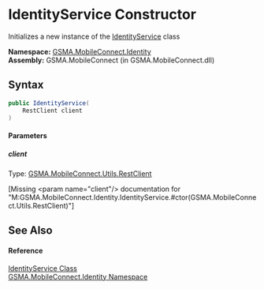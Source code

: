IdentityService Constructor
===========================
Initializes a new instance of the [IdentityService][1] class

**Namespace:** [GSMA.MobileConnect.Identity][2]  
**Assembly:** GSMA.MobileConnect (in GSMA.MobileConnect.dll)

Syntax
------

```csharp
public IdentityService(
	RestClient client
)
```

#### Parameters

##### *client*
Type: [GSMA.MobileConnect.Utils.RestClient][3]  

[Missing &lt;param name="client"/> documentation for "M:GSMA.MobileConnect.Identity.IdentityService.#ctor(GSMA.MobileConnect.Utils.RestClient)"]



See Also
--------

#### Reference
[IdentityService Class][1]  
[GSMA.MobileConnect.Identity Namespace][2]  

[1]: README.md
[2]: ../README.md
[3]: ../../GSMA.MobileConnect.Utils/RestClient/README.md
[4]: ../../_icons/Help.png